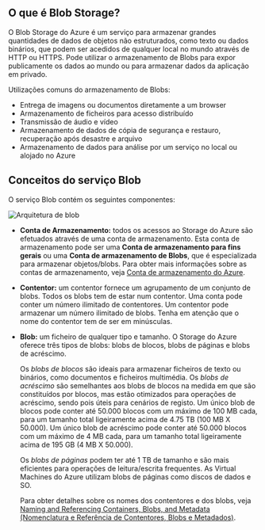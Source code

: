 ## <a name="what-is-blob-storage"></a>O que é Blob Storage?
O Blob Storage do Azure é um serviço para armazenar grandes quantidades de dados de objetos não estruturados, como texto ou dados binários, que podem ser acedidos de qualquer local no mundo através de HTTP ou HTTPS. Pode utilizar o armazenamento de Blobs para expor publicamente os dados ao mundo ou para armazenar dados da aplicação em privado.

Utilizações comuns do armazenamento de Blobs:

* Entrega de imagens ou documentos diretamente a um browser
* Armazenamento de ficheiros para acesso distribuído
* Transmissão de áudio e vídeo
* Armazenamento de dados de cópia de segurança e restauro, recuperação após desastre e arquivo
* Armazenamento de dados para análise por um serviço no local ou alojado no Azure

## <a name="blob-service-concepts"></a>Conceitos do serviço Blob
O serviço Blob contém os seguintes componentes:

![Arquitetura de blob](./media/storage-blob-concepts-include/blob1.png)

* **Conta de Armazenamento:** todos os acessos ao Storage do Azure são efetuados através de uma conta de armazenamento. Esta conta de armazenamento pode ser uma **Conta de armazenamento para fins gerais** ou uma **Conta de armazenamento de Blobs**, que é especializada para armazenar objetos/blobs. Para obter mais informações sobre as contas de armazenamento, veja [Conta de armazenamento do Azure](../articles/storage/storage-create-storage-account.md).
* **Contentor:** um contentor fornece um agrupamento de um conjunto de blobs. Todos os blobs tem de estar num contentor. Uma conta pode conter um número ilimitado de contentores. Um contentor pode armazenar um número ilimitado de blobs. Tenha em atenção que o nome do contentor tem de ser em minúsculas.
* **Blob:** um ficheiro de qualquer tipo e tamanho. O Storage do Azure oferece três tipos de blobs: blobs de blocos, blobs de páginas e blobs de acréscimo.
  
    Os *blobs de blocos* são ideais para armazenar ficheiros de texto ou binários, como documentos e ficheiros multimédia. Os *blobs de acréscimo* são semelhantes aos blobs de blocos na medida em que são constituídos por blocos, mas estão otimizados para operações de acréscimo, sendo pois úteis para cenários de registo. Um único blob de blocos pode conter até 50.000 blocos com um máximo de 100 MB cada, para um tamanho total ligeiramente acima de 4.75 TB (100 MB X 50.000). Um único blob de acréscimo pode conter até 50.000 blocos com um máximo de 4 MB cada, para um tamanho total ligeiramente acima de 195 GB (4 MB X 50.000).
  
    Os *blobs de páginas* podem ter até 1 TB de tamanho e são mais eficientes para operações de leitura/escrita frequentes. As Virtual Machines do Azure utilizam blobs de páginas como discos de dados e SO.
  
    Para obter detalhes sobre os nomes dos contentores e dos blobs, veja [Naming and Referencing Containers, Blobs, and Metadata (Nomenclatura e Referência de Contentores, Blobs e Metadados)](https://msdn.microsoft.com/library/azure/dd135715.aspx).



<!--HONumber=Dec16_HO3-->


